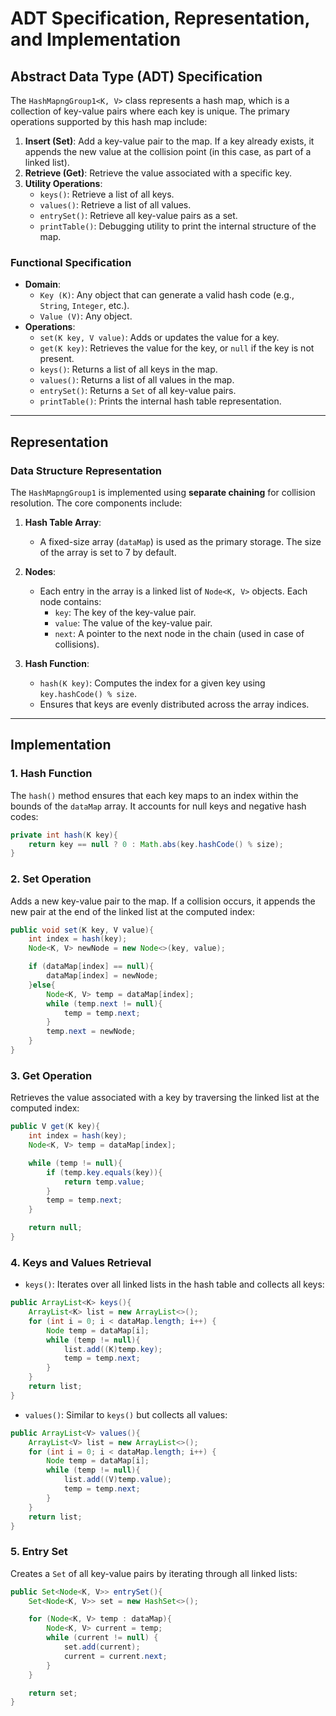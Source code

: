 # ADT Specification, Representation, and Implementation

## Abstract Data Type (ADT) Specification
The `HashMapngGroup1<K, V>` class represents a hash map, which is a collection of key-value pairs where each key is unique. The primary operations supported by this hash map include:

1. **Insert (Set)**: Add a key-value pair to the map. If a key already exists, it appends the new value at the collision point (in this case, as part of a linked list).
2. **Retrieve (Get)**: Retrieve the value associated with a specific key.
3. **Utility Operations**:
    - `keys()`: Retrieve a list of all keys.
    - `values()`: Retrieve a list of all values.
    - `entrySet()`: Retrieve all key-value pairs as a set.
    - `printTable()`: Debugging utility to print the internal structure of the map.

### Functional Specification
- **Domain**:
    - `Key (K)`: Any object that can generate a valid hash code (e.g., `String`, `Integer`, etc.).
    - `Value (V)`: Any object.
- **Operations**:
    - `set(K key, V value)`: Adds or updates the value for a key.
    - `get(K key)`: Retrieves the value for the key, or `null` if the key is not present.
    - `keys()`: Returns a list of all keys in the map.
    - `values()`: Returns a list of all values in the map.
    - `entrySet()`: Returns a `Set` of all key-value pairs.
    - `printTable()`: Prints the internal hash table representation.

---

## Representation
### Data Structure Representation
The `HashMapngGroup1` is implemented using **separate chaining** for collision resolution. The core components include:

1. **Hash Table Array**:
    - A fixed-size array (`dataMap`) is used as the primary storage. The size of the array is set to 7 by default.

2. **Nodes**:
    - Each entry in the array is a linked list of `Node<K, V>` objects. Each node contains:
        - `key`: The key of the key-value pair.
        - `value`: The value of the key-value pair.
        - `next`: A pointer to the next node in the chain (used in case of collisions).

3. **Hash Function**:
    - `hash(K key)`: Computes the index for a given key using `key.hashCode() % size`.
    - Ensures that keys are evenly distributed across the array indices.

---

## Implementation
### 1. **Hash Function**
The `hash()` method ensures that each key maps to an index within the bounds of the `dataMap` array. It accounts for null keys and negative hash codes:
```java
private int hash(K key){
    return key == null ? 0 : Math.abs(key.hashCode() % size);
}
```

### 2. **Set Operation**
Adds a new key-value pair to the map. If a collision occurs, it appends the new pair at the end of the linked list at the computed index:
```java
public void set(K key, V value){
    int index = hash(key);
    Node<K, V> newNode = new Node<>(key, value);

    if (dataMap[index] == null){
        dataMap[index] = newNode;
    }else{
        Node<K, V> temp = dataMap[index];
        while (temp.next != null){
            temp = temp.next;
        }
        temp.next = newNode;
    }
}
```

### 3. **Get Operation**
Retrieves the value associated with a key by traversing the linked list at the computed index:
```java
public V get(K key){
    int index = hash(key);
    Node<K, V> temp = dataMap[index];

    while (temp != null){
        if (temp.key.equals(key)){
            return temp.value;
        }
        temp = temp.next;
    }

    return null;
}
```

### 4. **Keys and Values Retrieval**
- `keys()`: Iterates over all linked lists in the hash table and collects all keys:
```java
public ArrayList<K> keys(){
    ArrayList<K> list = new ArrayList<>();
    for (int i = 0; i < dataMap.length; i++) {
        Node temp = dataMap[i];
        while (temp != null){
            list.add((K)temp.key);
            temp = temp.next;
        }
    }
    return list;
}
```

- `values()`: Similar to `keys()` but collects all values:
```java
public ArrayList<V> values(){
    ArrayList<V> list = new ArrayList<>();
    for (int i = 0; i < dataMap.length; i++) {
        Node temp = dataMap[i];
        while (temp != null){
            list.add((V)temp.value);
            temp = temp.next;
        }
    }
    return list;
}
```

### 5. **Entry Set**
Creates a `Set` of all key-value pairs by iterating through all linked lists:
```java
public Set<Node<K, V>> entrySet(){
    Set<Node<K, V>> set = new HashSet<>();

    for (Node<K, V> temp : dataMap){
        Node<K, V> current = temp;
        while (current != null) {
            set.add(current);
            current = current.next;
        }
    }

    return set;
}
```

